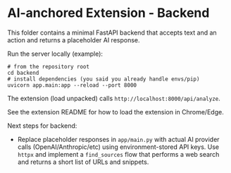 # AI-anchored Extension - Backend

This folder contains a minimal FastAPI backend that accepts text and an action and returns a placeholder AI response.

Run the server locally (example):

```
# from the repository root
cd backend
# install dependencies (you said you already handle envs/pip)
uvicorn app.main:app --reload --port 8000
```

The extension (load unpacked) calls `http://localhost:8000/api/analyze`.

See the extension README for how to load the extension in Chrome/Edge.

Next steps for backend:
- Replace placeholder responses in `app/main.py` with actual AI provider calls (OpenAI/Anthropic/etc) using environment-stored API keys. Use `httpx` and implement a `find_sources` flow that performs a web search and returns a short list of URLs and snippets.

